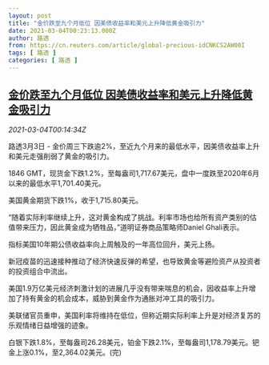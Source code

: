 ```yaml
---
layout: post
title: "金价跌至九个月低位 因美债收益率和美元上升降低黄金吸引力"
date: 2021-03-04T00:23:13.000Z
author: 路透
from: https://cn.reuters.com/article/global-precious-idCNKCS2AW00I
tags: [ 路透 ]
categories: [ 路透 ]
---
```

<!--1614817393000-->
[金价跌至九个月低位 因美债收益率和美元上升降低黄金吸引力](https://cn.reuters.com/article/global-precious-idCNKCS2AW00I)
------

<div>
<div><i>2021-03-04T00:14:34Z</i></div><p>路透3月3日 - 金价周三下跌逾2%，至近九个月来的最低水平，因美债收益率上升和美元走强削弱了黄金的吸引力。</p><p>1846 GMT，现货金下跌1.2%，至每盎司1,717.67美元，盘中一度跌至2020年6月以来的最低水平1,701.40美元。</p><p>美国黄金期货下跌1%，收于1,715.80美元。</p><p>“随着实际利率继续上升，这对黄金构成了挑战。利率市场也给所有资产类别的估值带来压力，因此黄金成为牺牲品，”道明证券商品策略师Daniel Ghali表示。</p><p>指标美国10年期公债收益率向上周触及的一年高位回升，美元上扬。</p><p>新冠疫苗的迅速接种推动了经济快速反弹的希望，也导致黄金等避险资产从投资者的投资组合中流出。</p><p>美国1.9万亿美元经济刺激计划的进展几乎没有带来喘息的机会，因收益率上升增加了持有黄金的机会成本，威胁到黄金作为通胀对冲工具的吸引力。</p><p>美联储官员重申，美国利率将维持在低位，但称近期实际利率上升是对经济复苏的乐观情绪日益增强的迹象。</p><p>白银下跌1.8%，至每盎司26.28美元，铂金下跌2.1%，至每盎司1,178.79美元。钯金上涨0.1%，至2,364.02美元。(完)</p>
</div>
